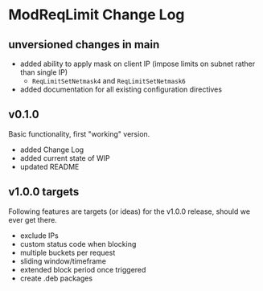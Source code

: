 # ModReqLimit Change Log

## unversioned changes in main

- added ability to apply mask on client IP (impose limits on subnet rather than single IP)
  - `ReqLimitSetNetmask4` and `ReqLimitSetNetmask6`
- added documentation for all existing configuration directives

## v0.1.0

Basic functionality, first "working" version.
- added Change Log
- added current state of WIP
- updated README

## v1.0.0 targets

Following features are targets (or ideas) for the v1.0.0 release, should we ever get there.
- exclude IPs 
- custom status code when blocking
- multiple buckets per request
- sliding window/timeframe
- extended block period once triggered
- create .deb packages
